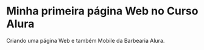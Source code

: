# Minha primeira página Web no Curso Alura

Criando uma página Web e também Mobile da Barbearia Alura.
